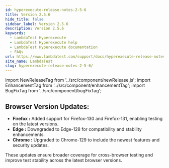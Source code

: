 ```yaml
---
id: hyperexecute-release-notes-2-5-6
title: Version 2.5.6
hide_title: false
sidebar_label: Version 2.5.6
description: Version 2.5.6
keywords:
  - LambdaTest Hyperexecute
  - LambdaTest Hyperexecute help
  - LambdaTest Hyperexecute documentation
  - FAQs
url: https://www.lambdatest.com/support/docs/hyperexecute-release-notes-2-5-6/
site_name: LambdaTest
slug: hyperexecute-release-notes-2-5-6/
---
```


import NewReleaseTag from '../src/component/newRelease.js';
import EnhancementTag from '../src/component/enhancementTag';
import BugFixTag from '../src/component/bugFixTag';

<script type="application/ld+json"
      dangerouslySetInnerHTML={{ __html: JSON.stringify({
       "@context": "https://schema.org",
        "@type": "BreadcrumbList",
        "itemListElement": [{
          "@type": "ListItem",
          "position": 1,
          "name": "Home",
          "item": "https://www.lambdatest.com"
        },{
          "@type": "ListItem",
          "position": 2,
          "name": "Support",
          "item": "https://www.lambdatest.com/support/docs/"
        },{
          "@type": "ListItem",
          "position": 3,
          "name": "Version",
          "item": "https://www.lambdatest.com/support/docs/hyperexecute-release-notes-2-5-6/"
        }]
      })
    }}
></script>
## Browser Version Updates:
- **Firefox :** Added support for Firefox-130 and Firefox-131, enabling testing on the latest versions.
- **Edge :** Downgraded to Edge-128 for compatibility and stability enhancements.
- **Chrome :** Upgraded to Chrome-129 to include the newest features and security updates.

These updates ensure broader coverage for cross-browser testing and improve test stability across the latest browser versions.